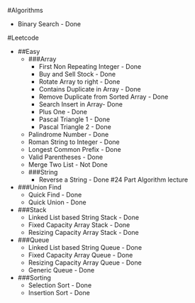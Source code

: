 #Algorithms
- Binary Search - Done

#Leetcode
  - ##Easy
    - ###Array
        - First Non Repeating Integer - Done
        - Buy and Sell Stock - Done
        - Rotate Array to right - Done
        - Contains Duplicate in Array - Done
        - Remove Duplicate from Sorted Array - Done
        - Search Insert in Array- Done
        - Plus One - Done
        - Pascal Triangle 1 - Done
        - Pascal Triangle 2 - Done
    - Palindrome Number - Done
    - Roman String to Integer - Done
    - Longest Common Prefix - Done
    - Valid Parentheses - Done
    - Merge Two List - Not Done
    - ###String
        - Reverse a String - Done
#24 Part Algorithm lecture
- ###Union Find
  - Quick Find - Done
  - Quick Union - Done
- ###Stack
  - Linked List based String Stack - Done
  - Fixed Capacity Array Stack - Done  
  - Resizing Capacity Array Stack - Done
- ###Queue
  - Linked List based String Queue - Done
  - Fixed Capacity Array Queue - Done
  - Resizing Capacity Array Queue - Done
  - Generic Queue - Done
- ###Sorting
  - Selection Sort - Done
  - Insertion Sort - Done